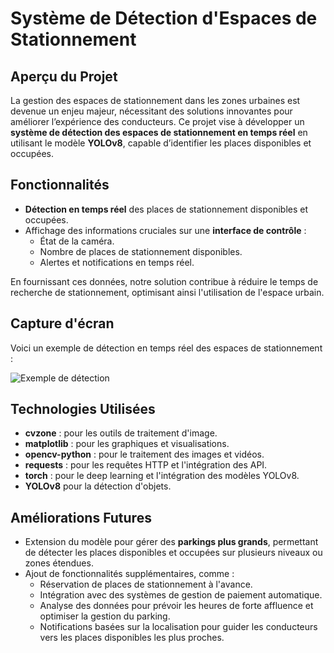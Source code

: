 # Système de Détection d'Espaces de Stationnement

## Aperçu du Projet
La gestion des espaces de stationnement dans les zones urbaines est devenue un enjeu majeur, nécessitant des solutions innovantes pour améliorer l’expérience des conducteurs. Ce projet vise à développer un **système de détection des espaces de stationnement en temps réel** en utilisant le modèle **YOLOv8**, capable d’identifier les places disponibles et occupées.

## Fonctionnalités
- **Détection en temps réel** des places de stationnement disponibles et occupées.
- Affichage des informations cruciales sur une **interface de contrôle** :
  - État de la caméra.
  - Nombre de places de stationnement disponibles.
  - Alertes et notifications en temps réel.

En fournissant ces données, notre solution contribue à réduire le temps de recherche de stationnement, optimisant ainsi l'utilisation de l'espace urbain.

## Capture d'écran
Voici un exemple de détection en temps réel des espaces de stationnement :

![Exemple de détection](C:\Users\Asus\Desktop\mesVDs\detection.png)

## Technologies Utilisées
- **cvzone** : pour les outils de traitement d'image.
- **matplotlib** : pour les graphiques et visualisations.
- **opencv-python** : pour le traitement des images et vidéos.
- **requests** : pour les requêtes HTTP et l'intégration des API.
- **torch** : pour le deep learning et l'intégration des modèles YOLOv8.
- **YOLOv8** pour la détection d'objets.

## Améliorations Futures
- Extension du modèle pour gérer des **parkings plus grands**, permettant de détecter les places disponibles et occupées sur plusieurs niveaux ou zones étendues.
- Ajout de fonctionnalités supplémentaires, comme :
  - Réservation de places de stationnement à l'avance.
  - Intégration avec des systèmes de gestion de paiement automatique.
  - Analyse des données pour prévoir les heures de forte affluence et optimiser la gestion du parking.
  - Notifications basées sur la localisation pour guider les conducteurs vers les places disponibles les plus proches.

